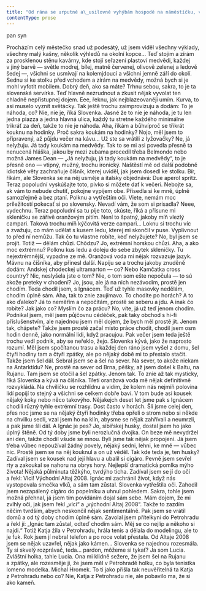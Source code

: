 ```yaml
---
title: "Od rána se urputně a\_usilovně vyhýbám hospodě na náměstíčku, ve který pracuje ta slovenská holka, co dokáže dospělýho chlapa skoro rozbrečet kouzelnickejma kouskama s\_dvaceti dekama syrovýho hovězího masa\\. Už od probuzení na ni schválně zásadně nemyslím a\_jsem pevně rozhodnutej tam dnes v\_žádným případě nejít, abych nevypadal nějak moc žádostivě\\. Zdálky přes okno jsem si všiml, že do toho podniku, kde pracuje, občas někdo zaběhne jenom tak k\_barovýmu pultu a\_vypije v\_rychlosti na stojáka jednu kávu\\. Tak možná, později večer, až to bude vypadat úplně nenuceně, bych tam snad mohl jen jakoby náhodně zabloudit, rychle si dát u\_pultu kávu a\_vypadnout, abych dal najevo trochu chladnýho odstupu\\. Pro všechny případy jsem se dnes oholil a\_vybral si košili i\_svetr, který nejsou nikde propálený od toho, jak mi občas odpadává popel z\_cigára\\."
contentType: prose
---
```


<section>

pan syn

Procházím celý městečko snad už podesátý, už jsem viděl všechny výklady, všechny malý kašny, několik výhledů na okolní kopce… Teď stojím a zírám za prosklenou stěnu kavárny, kde stojí seřazení plastoví medvědi, každej v jiný barvě — světle modrej, bílej, matně červenej, olivově zelenej a ledově šedej —, všichni se usmívají na kolemjdoucí a všichni jemně září do okolí. Sednu si ke stolku před vchodem a zírám na medvědy, možná bych si je mohl vyfotit mobilem. Dobrý deň, ako sa máte? Trhnu sebou, sakra, to je ta slovenská servírka. Teď hlavně nezrudnout a zkusit nějak vyvolat ten chladně nepřístupnej dojem. Eee, řeknu, jak nejblazeovaněji umím. Kurva, to asi muselo vyznít světácky. Tak ještě trochu zaimprovizuju a dodám: To je náhoda, co? Nie, nie je, říká Slovenka. Jasné že to nie je náhoda, je tu len jedna piazza a jedna hlavná ulica, každý tu stretne každého minimálne trikráť za deň, takže to nie je náhoda. Aha, říkám a bůhvíproč se třikrát kouknu na hodinky. Proč sakra koukám na hodinky? Nojo, měl jsem to připravený, až půjdu večer na kávu… Už ste sa vrátili z lyžovačky? Ne, já nelyžuju. Já tady koukám na medvědy. Tak to se mi asi povedla přesně ta nenucená hláška, jakou by mezi zubama procedil třeba Belmondo nebo možná James Dean — „Já nelyžuju, já tady koukám na medvědy“, to je přesně ono — vtipný, mužný, trochu ironický. Naštěstí mě od další podobně idiotské věty zachraňuje číšník, kterej uviděl, jak jsem dosedl ke stolku. Bír, říkám, ale Slovenka se na něj usměje a italsky objednává: Due aperol spritz. Teraz popoludní vyskúšajte toto, pivko si môžete dať k večeri. Nebojte sa, ak vám to nebude chutiť, pokojne vypijem obe. Přisedla si ke mně, úplně samozřejmě a bez ptaní. Polknu a vytřeštím oči. Viete, nemám moc príležitostí pokecať si po slovensky. Nevadí vám, že som si prisadla? Neee, vydechnu. Teraz popoludní sa tu pije toto, skúste, říká a přisune mi skleničku se zářivě oranžovým pitím. Není to špatný, jakoby míň vlezlý campari. Taková trochu míň kýčovitá verze campari… Loknu si trochu víc a zvažuju, co mám udělat s kusem ledu, kterej mi skončil v puse. Vyplivnout to před ní nemůžu. Tak čo tu vlastne robíte, keď nelyžujete? No, byl jsem se projít. Totiž — dělám chůzi. Chôdzu? Jo, extrémní horskou chůzi. Aha, a ako moc extrémnu? Polknu kus ledu a doleju do sebe zbytek skleničky. Tu nejextrémnější, vypadne ze mě. Oranžová voda mi nějak rozvazuje jazyk. Mávnu na číšníka, aby přinesl další. Napiju se a trochu jakoby znuděně dodám: Andskej chodeckej ultramarton — co? Nebo Kamčatka cross country? Nic, neslyšela jste o tom? Nie, o tom som ešte nepočula — to sú akože preteky v chodení? Jo, jsou, ale já na nich nezávodím, prostě jen chodím. Teda chodil jsem, s Ignácem. Teď už tyhle masovky nedělám, chodím úplně sám. Aha, tak to znie zaujímavo. To chodíte po horách? A to ako ďaleko? Já to neměřím a nepočítám, prostě se seberu a jdu. A inak čo robíte? Jak jako co? Myslím čo za prácu? No, víte, já už teď jenom chodím. Podnikal jsem, měl jsem půjčovnu cédéček, pak taky obchod s hi-fi příslušenstvím, ale najednou jsem měl dojem, že bych měl prostě jít. Jenom tak, chápete? Takže jsem prostě začal místo práce chodit, chodil jsem osm hodin denně, jako normální lidi, když pracujou. Pak večer jsem teda ještě trochu vedl podnik, aby se neřeklo, žejo. Slovenka kývá, jako že naprosto rozumí. Měl jsem spočítanou trasu a každej den ráno jsem vyšel z domu, šel čtyři hodiny tam a čtyři zpátky, ale po nějaký době mi to přestalo stačit. Takže jsem šel dál. Sebral jsem se a šel na sever. Na sever, to akože niekam na Antarktídu? Ne, prostě na sever od Brna, pěšky, až jsem došel k Baltu, na Rujanu. Tam jsem se otočil a šel zpátky. Jenom tak. To znie až tak mysticky, říká Slovenka a kývá na číšníka. Třetí oranžová voda mě nějak definitivně rozvykládá. Na chviličku se rozhlídnu a vidím, že kolem nás nejmíň polovina lidí popíjí to stejný a všichni se celkem dobře baví. V tom bude asi kousek nějaký koky nebo něco takovýho. Nějakejch deset let jsme pak s Ignácem chodili různý tyhle extrémní trasy. Dost často v horách. Šli jsme celej den, přes noc jsme se na nějaký čtyři hodinky třeba opřeli o strom nebo si někde na chvilku sedli, vzal jsem ho na klín, abysme se nějak zahřívali a neumrzli, a pak jsme šli dál. A Ignác je pes? Jo, sibiřskej husky, dostal jsem ho jako úplný štěně. Od tý doby jsme byli nerozlučná dvojka. On beze mě nevydržel ani den, takže chodil všude se mnou. Byli jsme tak nějak propojení. Já jsem třeba vůbec nepoužíval žádný povely, nějaký sedni, lehni, ke mně — vůbec nic. Prostě jsem se na něj kouknul a on už věděl. Tak kde teda je, ten husky? Zadíval jsem se kousek nad její hlavu a ubalil si cigáro. Pevně jsem sevřel rty a zakoukal se nahoru na obrys hory. Nejlepší dramatická pomlka mýho života! Nějaká půlminuta těžkýho, tvrdýho ticha. Zadíval jsem se jí do očí a řekl: Vlci! Východní Altaj 2008. Ignác mi zachránil život, když nás vystopovala smečka vlků, a sám tam zůstal. Slovenka vytřeštila oči. Zahodil jsem nezapálený cigáro do popelníku a uhnul pohledem. Sakra, tohle jsem možná přehnal, já jsem tím povídáním dojal sám sebe. Mám dojem, že mi zvlhly oči, jak jsem řekl „vlci“ a „východní Altaj 2008“. Takže to zazdím něčím tvrdším, abych neskončil nějak sentimentálně. Pak jsem se vrátil domů a od tý doby chodím úplně sám. Zavolal jsem přítelkyni do Petrohradu a řekl jí: „Ignác tam zůstal, odteď chodím sám. Měj se co nejlíp a někoho si najdi.“ Totiž Katja žila v Petrohradu, hrála tenis a dělala do modelingu, ale to je fuk. Rok jsem jí nebral telefon a po roce volat přestala. Od Altaje 2008 jsem se nějak uzavřel, nějak jako kámen… Slovenka se najednou rozesmála. Ty si skvelý rozprávač, teda… pardon, môžeme si tykať? Ja som Lucia. Zvláštní holka, tahle Lucia. Ona mi klidně sežere, že jsem šel na Rujanu a zpátky, ale rozesměje ji, že jsem měl v Petrohradě holku, co byla tenistka lomeno modelka. Michal Hromek. To ti jako přišla tak neuvěřitelná ta Katja z Petrohradu nebo co? Nie, Katja z Petrohradu nie, ale pobavilo ma, že si ako kameň.

</section>
